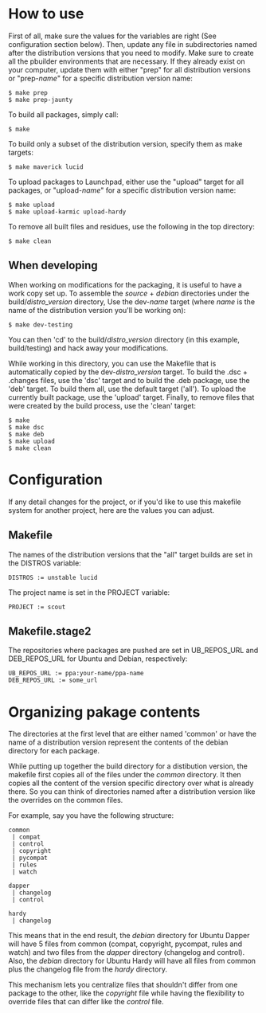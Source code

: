 How to use
==========

First of all, make sure the values for the variables are right (See
configuration section below). Then, update any file in subdirectories named
after the distribution versions that you need to modify. Make sure to create
all the pbuilder environments that are necessary. If they already exist on your
computer, update them with either "prep" for all distribution versions or
"prep-*name*" for a specific distribution version name:

    $ make prep
    $ make prep-jaunty

To build all packages, simply call:

    $ make

To build only a subset of the distribution version, specify them as make
targets:

    $ make maverick lucid

To upload packages to Launchpad, either use the "upload" target for all
packages, or "upload-*name*" for a specific distribution version name:

    $ make upload
    $ make upload-karmic upload-hardy

To remove all built files and residues, use the following in the top directory:

    $ make clean

When developing
---------------

When working on modifications for the packaging, it is useful to have a work
copy set up. To assemble the *source* + *debian* directories under the
build/*distro_version* directory, Use the dev-*name* target (where *name* is
the name of the distribution version you'll be working on):

    $ make dev-testing

You can then 'cd' to the build/*distro_version* directory (in this example,
build/testing) and hack away your modifications.

While working in this directory, you can use the Makefile that is automatically
copied by the dev-*distro_version* target. To build the .dsc + .changes files,
use the 'dsc' target and to build the .deb package, use the 'deb' target. To
build them all, use the default target ('all'). To upload the currently built
package, use the 'upload' target. Finally, to remove files that were created by
the build process, use the 'clean' target:

    $ make
    $ make dsc
    $ make deb
    $ make upload
    $ make clean

Configuration
=============

If any detail changes for the project, or if you'd like to use this makefile
system for another project, here are the values you can adjust.

Makefile
--------

The names of the distribution versions that the "all" target builds are set in
the DISTROS variable:

    DISTROS := unstable lucid

The project name is set in the PROJECT variable:

    PROJECT := scout

Makefile.stage2
---------------

The repositories where packages are pushed are set in UB_REPOS_URL and
DEB_REPOS_URL for Ubuntu and Debian, respectively:

    UB_REPOS_URL := ppa:your-name/ppa-name
    DEB_REPOS_URL := some_url

Organizing pakage contents
==========================

The directories at the first level that are either named 'common' or have the
name of a distribution version represent the contents of the debian directory
for each package.

While putting up together the build directory for a distibution version, the
makefile first copies all of the files under the *common* directory. It then
copies all the content of the version specific directory over what is already
there. So you can think of directories named after a distribution version like
the overrides on the common files.

For example, say you have the following structure:

    common
     | compat
     | control
     | copyright
     | pycompat
     | rules
     | watch

    dapper
     | changelog
     | control

    hardy
     | changelog

This means that in the end result, the *debian* directory for Ubuntu Dapper
will have 5 files from common (compat, copyright, pycompat, rules and watch)
and two files from the *dapper* directory (changelog and control). Also, the
*debian* directory for Ubuntu Hardy will have all files from common plus the
changelog file from the *hardy* directory.

This mechanism lets you centralize files that shouldn't differ from one package
to the other, like the *copyright* file while having the flexibility to
override files that can differ like the *control* file.
